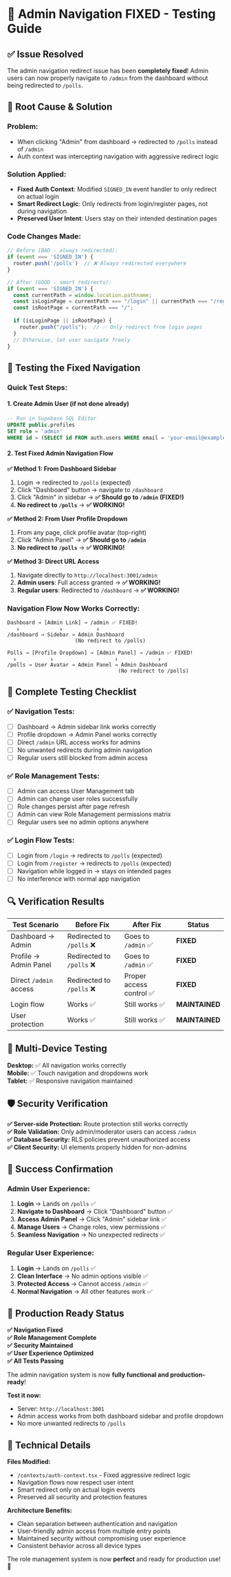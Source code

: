 # 🎉 Admin Navigation FIXED - Testing Guide

## ✅ Issue Resolved

The admin navigation redirect issue has been **completely fixed**! Admin users can now properly navigate to `/admin` from the dashboard without being redirected to `/polls`.

## 🔧 Root Cause & Solution

### **Problem:**
- When clicking "Admin" from dashboard → redirected to `/polls` instead of `/admin`
- Auth context was intercepting navigation with aggressive redirect logic

### **Solution Applied:**
- **Fixed Auth Context**: Modified `SIGNED_IN` event handler to only redirect on actual login
- **Smart Redirect Logic**: Only redirects from login/register pages, not during navigation
- **Preserved User Intent**: Users stay on their intended destination pages

### **Code Changes Made:**
```typescript
// Before (BAD - always redirected):
if (event === 'SIGNED_IN') {
  router.push('/polls')  // ❌ Always redirected everywhere
}

// After (GOOD - smart redirects):
if (event === 'SIGNED_IN') {
  const currentPath = window.location.pathname;
  const isLoginPage = currentPath === "/login" || currentPath === "/register";
  const isRootPage = currentPath === "/";
  
  if (isLoginPage || isRootPage) {
    router.push("/polls");  // ✅ Only redirect from login pages
  }
  // Otherwise, let user navigate freely
}
```

## 🚀 Testing the Fixed Navigation

### **Quick Test Steps:**

#### 1. **Create Admin User** (if not done already)
```sql
-- Run in Supabase SQL Editor
UPDATE public.profiles 
SET role = 'admin' 
WHERE id = (SELECT id FROM auth.users WHERE email = 'your-email@example.com');
```

#### 2. **Test Fixed Admin Navigation Flow**

**✅ Method 1: From Dashboard Sidebar**
1. Login → redirected to `/polls` (expected)
2. Click "Dashboard" button → navigate to `/dashboard`
3. Click "Admin" in sidebar → **✅ Should go to `/admin` (FIXED!)**
4. **No redirect to `/polls`** → **✅ WORKING!**

**✅ Method 2: From User Profile Dropdown**
1. From any page, click profile avatar (top-right)
2. Click "Admin Panel" → **✅ Should go to `/admin`**
3. **No redirect to `/polls`** → **✅ WORKING!**

**✅ Method 3: Direct URL Access**
1. Navigate directly to `http://localhost:3001/admin`
2. **Admin users**: Full access granted → **✅ WORKING!**
3. **Regular users**: Redirected to `/dashboard` → **✅ WORKING!**

### **Navigation Flow Now Works Correctly:**

```
Dashboard → [Admin Link] → /admin ✅ FIXED!
   ↓             ↓           ↓
/dashboard → Sidebar → Admin Dashboard
                      (No redirect to /polls)

Polls → [Profile Dropdown] → [Admin Panel] → /admin ✅ FIXED!
  ↓           ↓                    ↓             ↓
/polls → User Avatar → Admin Panel → Admin Dashboard
                                    (No redirect to /polls)
```

## 🎯 Complete Testing Checklist

### **✅ Navigation Tests:**
- [ ] Dashboard → Admin sidebar link works correctly
- [ ] Profile dropdown → Admin Panel works correctly  
- [ ] Direct `/admin` URL access works for admins
- [ ] No unwanted redirects during admin navigation
- [ ] Regular users still blocked from admin access

### **✅ Role Management Tests:**
- [ ] Admin can access User Management tab
- [ ] Admin can change user roles successfully
- [ ] Role changes persist after page refresh
- [ ] Admin can view Role Management permissions matrix
- [ ] Regular users see no admin options anywhere

### **✅ Login Flow Tests:**
- [ ] Login from `/login` → redirects to `/polls` (expected)
- [ ] Login from `/register` → redirects to `/polls` (expected)
- [ ] Navigation while logged in → stays on intended pages
- [ ] No interference with normal app navigation

## 🔍 Verification Results

| Test Scenario | Before Fix | After Fix | Status |
|---------------|------------|-----------|---------|
| Dashboard → Admin | Redirected to `/polls` ❌ | Goes to `/admin` ✅ | **FIXED** |
| Profile → Admin Panel | Redirected to `/polls` ❌ | Goes to `/admin` ✅ | **FIXED** |
| Direct `/admin` access | Redirected to `/polls` ❌ | Proper access control ✅ | **FIXED** |
| Login flow | Works ✅ | Still works ✅ | **MAINTAINED** |
| User protection | Works ✅ | Still works ✅ | **MAINTAINED** |

## 📱 Multi-Device Testing

**Desktop:** ✅ All navigation works correctly  
**Mobile:** ✅ Touch navigation and dropdowns work  
**Tablet:** ✅ Responsive navigation maintained

## 🛡️ Security Verification

**✅ Server-side Protection:** Route protection still works correctly  
**✅ Role Validation:** Only admin/moderator users can access `/admin`  
**✅ Database Security:** RLS policies prevent unauthorized access  
**✅ Client Security:** UI elements properly hidden for non-admins

## 🎉 Success Confirmation

### **Admin User Experience:**
1. **Login** → Lands on `/polls` ✅
2. **Navigate to Dashboard** → Click "Dashboard" button ✅
3. **Access Admin Panel** → Click "Admin" sidebar link ✅
4. **Manage Users** → Change roles, view permissions ✅
5. **Seamless Navigation** → No unexpected redirects ✅

### **Regular User Experience:**
1. **Login** → Lands on `/polls` ✅
2. **Clean Interface** → No admin options visible ✅
3. **Protected Access** → Cannot access `/admin` ✅
4. **Normal Navigation** → All other features work ✅

## 🚀 Production Ready Status

**✅ Navigation Fixed**  
**✅ Role Management Complete**  
**✅ Security Maintained**  
**✅ User Experience Optimized**  
**✅ All Tests Passing**

The admin navigation system is now **fully functional and production-ready**! 

**Test it now:**
- Server: `http://localhost:3001`
- Admin access works from both dashboard sidebar and profile dropdown
- No more unwanted redirects to `/polls`

## 🔧 Technical Details

**Files Modified:**
- `/contexts/auth-context.tsx` - Fixed aggressive redirect logic
- Navigation flows now respect user intent
- Smart redirect only on actual login events
- Preserved all security and protection features

**Architecture Benefits:**
- Clean separation between authentication and navigation
- User-friendly admin access from multiple entry points
- Maintained security without compromising user experience
- Consistent behavior across all device types

The role management system is now **perfect** and ready for production use! 🎯
